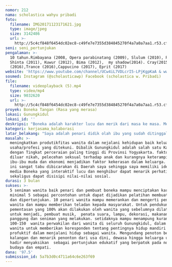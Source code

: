 ```yaml
---
nomor: 212
nama: scholastica wahyu pribadi
foto:
  filename: IMG20171123171621.jpg
  type: image/jpeg
  size: 3142486
  url: >-
    http://5c4cf848f6454dc02ec8-c49fe7e7355d384845270f4a7a0a7aa1.r53.cf2.rackcdn.com/1eac5aca-e3fe-44dc-987e-6c10ccf0792d/IMG20171123171621.jpg
seni: seni_pertunjukan
pengalaman: >-
  10 tahun.Rimbayana (2008, Opera parabinatang (2009), Slulum (2010), Rama
  Shinta (2011), Kuwur (2012), Bima (2012),  my shadow(2014). Cray(2015)renuka
  (2016),Trance (2016),Cappucino (2017), Eprit (2017)
website: 'https://www.youtube.com/channel/UCw4iL7VDLcrI5-LPjKgpKaA & www.lokaart.com'
sosmed: Instagram (@scholasticawp) Facebook (scholastica w. Pribadi)
file:
  filename: videoplayback (5).mp4
  type: video/mp4
  size: 9032620
  url: >-
    http://5c4cf848f6454dc02ec8-c49fe7e7355d384845270f4a7a0a7aa1.r53.cf2.rackcdn.com/f155ccc2-8af6-457d-acf4-e8c22682be6c/videoplayback%20(5).mp4
proyek: Boneka Tangan (Rasa yang merasa)
lokasi: Gunungkidul
lokasi_id: ''
deskripsi: "Boneka adalah karakter lucu dan merik dari masa ke masa. Media interaktif untuk memperlihatkan karakter setiap rasa pada boneka.  Kami adalah kumpulan wanita yang memiliki beberapa kecemasan dan penderitaan pada masa lalu. Kolaborasi ini perkumpulan wanita yang ingin hidup diluar bayang-bayang kehidupan gelap masa lalu. kami ingin berbagi cerita melalui pertunjukan boneka dengan kolaborasi profesi yang kami lalui saat ini. kami adalah Penari, staff notaris, tukang salon, dan penjahit.  Kami ingin memberi contoh bahwa kami wanita muda walupun dengan keterbatasan kami sebagi profesi yang kami jalani mampu menghidupi keluarga dan juga anak. Inti dari projek ini lebih memberikan hiburan kepada anak-anak dan mengedukasi masyarakat untuk melihat Wanita punya karya dari keterbatasan kami. Saya sebagai salah satu anggota IWAPI mengajak kolaborasi dengan Ikatan Wanita Pengusaha Indeonesia (IWAPI)  Gunungkidul untuk serta memberikan peran aktif dalam projek ini sebagai wanita dengan kegiatan profuktif, memalui pembuatan pertunjukan boneka yang edukatif dimana karakter boneka dan penari dilakukan oleh wanita dan dibuat sendiri.\r\n\r\nSaya mengajak wanita yang memiliki perjuangan hidup dan ketertekanan sebagai wanita untuk bersama membuat karya dan memberikan inspirasi bagi masyarakat  Gunungkidul."
kategori: kerjasama_kolaborasi
latar_belakang: "Saya adalah penari didik olah ibu yang sudah ditinggal meniggal suami ketika umur 8 th. Saya hidup dengan ibu dan adek hing saya usia 28 tahun sekarang ibu saya tidak menikah lagi. bermulai ibu saya sebagai tukang potong keliling untuk menafkai saya hingga punya salon kecil untuk membiayai adek dan saya kuliah. Semasa ibu memiliki salon saya selalu membantu disitu sampai sekarang di desa Kampungkidul, kampung, Ngawen gunungkidul tempat desa terpencil di perbatasan saya mendengar berbagai macam berita wanita yang dikerasi oleh suami dan dipukul. Tidak heran Gunungkidul tingkat perceraiaan miliki tingka no 1 di Yogyakarta. Masyarakat yang masi beberapa keluarga tidak mampu mengirim anak-anaknya merantau sebagai buruh atau menikah dini.\r\n\r\ndisinilah keprihatinan muncul saya bersama wanita muda yang lainnya melihat fenomena ini ingin membuat media yang interaktif dan menghibur dan cocok didaerah pedesaan dan kampung. Pertunjukan yang edukatif dan membangun yang didalamnya diberikan isu-isu sosial disekitar mereka. Saya sebagai penari akan membuat karya seni tari, staff notaris yang bekerja bagian hukum akan menuliskan cerita isu sosial, dan tukang salon akan membuat kareakter , sedangkan penjahit dan pembuat boneka akan membuat dan mendesai boneka pertunjukan ( beliau mengalami kekerasan rumah tangga dan akhirnya sekarang membesarkan anak seorang diri dengan menjahit)."
masalah: >-
  meningkatkan produtikfitas wanita dalam nejalani kehidupan baik keluarga dan
  usaha/profesi yang ditekuni. Dibalik Gunungkidul adalah salah satu Kabupaten
  dengan Tingkat perceraian paling tinggi di Provinsi Yogyakarta. faktor hamil
  diluar nikah, pelecehan seksual terhadap anak dan kurangnya keterampilan
  ibu-ibu muda dan ekonomi menjadikan faktor kekerasan dalam keluarga. masalah
  ini sangat tabu dibicarakan di Daerah saya sehingga saya memiliki ide dengan
  media Boneka yang interaktif lucu dan menghibur dapat menarik perhatian
  sekaligus dapat disisipi nilai-nilai sosial.
durasi: 3 bulan
sukses: >-
  5 seniman wanita baik penari dan pembuat boneka mampu menciptakan karakter
  minimal 5 sebagai percontohan untuk dapat dijadikan pelatihan membuat boneka
  dan dipertunjukan. 10 penari wanita mampu memerankan dan mengerti pentingnya
  wanita dan mampu memberikan teladan kepada masyarakat. Untuk pendukung
  pementasan yang 100% akan dilakukan oleh wanita yang sebelumnya dilatih kusus
  untuk menjadi, pembuat musik,  penata suara, lampu, dekorasi, makanan, setting
  panggung dan seniman yang melakukan. setidaknya mampu menampung kurang lebih
  100-150  wanita perwakilan dari wanita di seluruh Gunungkidul, dalam komunitas
  wanita untuk memberikan koresponden tentang pentingnya hidup mandiri dan
  profuktif dalam menjalani hidup sebagai wanita. Mengundang penoton bebrbagai
  kalangan dan menarik penonton dari usa dini, dewasa hingga keluarga untuk
  hadir menyaksikan  sebagai pertunjukan edukatif yang berpatok pada norma,
  budaya dan empati.
dana: '97.5'
submission_id: 5a7b3d0c4711a64c6e263f69
---
```

